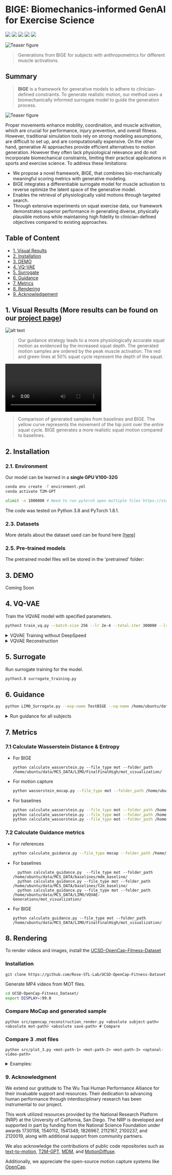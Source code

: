 # BIGE: Biomechanics-informed GenAI for Exercise Science 
 
[![](https://img.shields.io/badge/Project-Page-blue?style=flat&logo=Google%20chrome&logoColor=blue)](https://rose-stl-lab.github.io/UCSD-OpenCap-Fitness-Dataset/)
[![](https://img.shields.io/badge/Paper-PDF-green?style=flat&logo=arXiv&logoColor=green)](https://rose-stl-lab.github.io/UCSD-OpenCap-Fitness-Dataset/static/pdfs/L4DC_2025_paper_177.pdf)
[![](https://img.shields.io/badge/Code-Github-red?style=flat&logo=github)](https://gitlab.nrp-nautilus.io/shmaheshwari/digital-coach-anwesh.git)
[![](https://img.shields.io/badge/tests-passing-brightgreen)](https://github.com/your-repo/actions)
![](https://img.shields.io/badge/Ubuntu20.04-E95420?style=flat&logo=ubuntu&logoColor=white)
<!-- ![](https://img.shields.io/badge/Windows-0078D6?style=flat&logo=windows&logoColor=white) -->


![Teaser figure](img/BIGE-Diff-Subs.gif)

> Generations from BIGE for subjects with anthropometrics for different muscle activations.


## Summary



> **BIGE** is a framework for generative models to adhere to clinician-defined constraints.  To generate realistic motion, our method uses a biomechanically informed surrogate model to guide the generation process.

![Teaser figure](https://rose-stl-lab.github.io/UCSD-OpenCap-Fitness-Dataset/static/images/Sports_Analytic_Mockup_1_V4.png)




Proper movements enhance mobility, coordination, and muscle activation, which are crucial for performance, injury prevention, and overall fitness. However, traditional simulation tools rely on strong modeling assumptions, are difficult to set up, and are computationally expensive. On the other hand, generative AI approaches provide efficient alternatives to motion generation. However they often lack physiological relevance and do not incorporate biomechanical constraints, limiting their practical applications in sports and exercise science. To address these limitations:

- We propose a novel framework, BIGE, that combines bio-mechanically meaningful scoring metrics with generative modeling.
- BIGE integrates a differentiable surrogate model for muscle activation to reverse optimize the latent space of the generative model.
- Enables the retrieval of physiologically valid motions through targeted search.
- Through extensive experiments on squat exercise data, our framework demonstrates superior performance in generating diverse, physically plausible motions while maintaining high fidelity to clinician-defined objectives compared to existing approaches.


## Table of Content
* [1. Visual Results](#1-visual-results)
* [2. Installation](#2-installation)
* [3. DEMO](#3-demo)
* [4. VQ-VAE](#4-vq-vae)
* [5. Surrogate](#5-surrogate)
* [6. Guidance](#6-guidance)
* [7. Metrics](#7-metrics)
* [8. Rendering](#8-rendering)
* [9. Acknowledgement](#9-acknowledgement)







## 1. Visual Results (More results can be found on our [project page](https://rose-stl-lab.github.io/UCSD-OpenCap-Fitness-Dataset))
<img src="https://rose-stl-lab.github.io/UCSD-OpenCap-Fitness-Dataset/static/images/BIGE_Qualitative_Diagram_V4.jpeg" alt="alt text" style="max-height: 960px;">

> Our guidance strategy leads to a more physiologically accurate squat motion as evidenced by the increased squat depth. The generated motion samples are ordered by the peak muscle activation. The red and green lines at 50% squat cycle represent the depth of the squat. 


<video controls style="max-height: 960px;">
  <source src="https://rose-stl-lab.github.io/UCSD-OpenCap-Fitness-Dataset/static/videos/comparision.mp4" type="video/mp4">
  Your browser does not support the video tag.
</video>
 
> Comparison of generated samples from baselines and BIGE. The yellow curve represents the movement of the hip joint over the entire squat cycle. BIGE generates a more realistic squat motion compared to baselines.

## 2. Installation

### 2.1. Environment


Our model can be learned in a **single GPU V100-32G**

```bash
conda env create -f environment.yml
conda activate T2M-GPT

ulimit -n 1000000 # Need to run pytorch open multiple files https://stackoverflow.com/questions/71642653/how-to-resolve-the-error-runtimeerror-received-0-items-of-ancdata
```

The code was tested on Python 3.8 and PyTorch 1.8.1.

### 2.3. Datasets

More details about the dataset used can be found here [[here]](https://rose-stl-lab.github.io/UCSD-OpenCap-Fitness-Dataset/ucsd-opencap-dataset.html)

### 2.5. Pre-trained models 

The pretrained model files will be stored in the 'pretrained' folder:

## 3. DEMO 
Coming Soon


## 4. VQ-VAE

Train the VQVAE model with specified parameters.
```bash
python3 train_vq.py --batch-size 256 --lr 2e-4 --total-iter 300000 --lr-scheduler 200000 --nb-code 512 --down-t 2 --depth 3 --dilation-growth-rate 3 --out-dir output --dataname mcs --vq-act relu --quantizer ema_reset --loss-vel 0.5 --recons-loss l1_smooth --exp-name VQVAE9
```
<details>
<summary>VQVAE Training without DeepSpeed</summary>
Train the VQVAE model using DeepSpeed for optimized performance.

```bash
python3.8 /home/ubuntu/.local/bin/deepspeed train_vq.py --batch-size 32 --lr 2e-4 --total-iter 300000 --lr-scheduler 200000 --nb-code 512 --down-t 2 --depth 3 --dilation-growth-rate 3 --out-dir output --dataname mcs --vq-act relu --quantizer ema_reset --loss-vel 0.5 --recons-loss l1_smooth --exp-name VQVAE9_Bs32 --loss_mode separate
```

</details>

<details> <summary>VQVAE Reconstruction</summary>

Generate samples using the trained VQVAE model.

```bash
python MOT_eval.py --dataname mcs --out-dir output --exp-name VQVAE5_v2 --resume-pth output/VQVAE5_v2/300000.pth
```

</details>


## 5. Surrogate
Run surrogate training for the model.
```bash
python3.8 surrogate_training.py
```

## 6. Guidance

```bash
python LIMO_Surrogate.py --exp-name TestBIGE --vq-name /home/ubuntu/data/T2M-GPT/output/VQVAE14/120000.pth  --dataname mcs --seq-len 49 --total-iter 3000 --lr 0.5 --num-runs 3000 --min-samples 20  --subject /data/panini/MCS_DATA/Data/d66330dc-7884-4915-9dbb-0520932294c4 --low 0.35 --high 0.45
```

<details><summary>Run guidance for all subjects</summary>

```python
import os
mcs_sessions = ["349e4383-da38-4138-8371-9a5fed63a56a","015b7571-9f0b-4db4-a854-68e57640640d","c613945f-1570-4011-93a4-8c8c6408e2cf","dfda5c67-a512-4ca2-a4b3-6a7e22599732","7562e3c0-dea8-46f8-bc8b-ed9d0f002a77","275561c0-5d50-4675-9df1-733390cd572f","0e10a4e3-a93f-4b4d-9519-d9287d1d74eb","a5e5d4cd-524c-4905-af85-99678e1239c8","dd215900-9827-4ae6-a07d-543b8648b1da","3d1207bf-192b-486a-b509-d11ca90851d7","c28e768f-6e2b-4726-8919-c05b0af61e4a","fb6e8f87-a1cc-48b4-8217-4e8b160602bf","e6b10bbf-4e00-4ac0-aade-68bc1447de3e","d66330dc-7884-4915-9dbb-0520932294c4","0d9e84e9-57a4-4534-aee2-0d0e8d1e7c45","2345d831-6038-412e-84a9-971bc04da597","0a959024-3371-478a-96da-bf17b1da15a9","ef656fe8-27e7-428a-84a9-deb868da053d","c08f1d89-c843-4878-8406-b6f9798a558e","d2020b0e-6d41-4759-87f0-5c158f6ab86a","8dc21218-8338-4fd4-8164-f6f122dc33d9"]
exp_name = "FinalFinalHigh"
for session in mcs_sessions:
  os.system(f"python LIMO_Surrogate.py --exp-name {exp_name} --vq-name /data/panini/T2M-GPT/output/VQVAE14/120000.pth  --dataname mcs --seq-len 49 --total-iter 3000 --lr 0.5 --num-runs 3000 --min-samples 20  --subject /data/panini/MCS_DATA/Data/{session} --low 0.35 --high 0.45")
```

</details>



## 7. Metrics 
### 7.1 Calculate Wasserstein Distance & Entropy


  - For BIGE
    ```
    python calculate_wasserstein.py --file_type mot --folder_path /home/ubuntu/data/MCS_DATA/LIMO/FinalFinalHigh/mot_visualization/
    ``` 

 - For motion capture
    ```bash
    python wasserstein_mocap.py --file_type mot --folder_path /home/ubuntu/data/MCS_DATA/Data/
    ```
  - For baselines 
    ```bash
    python calculate_wasserstein.py --file_type mot --folder_path /home/ubuntu/data/MCS_DATA/baselines/mdm_baseline/
    python calculate_wasserstein.py --file_type mot --folder_path /home/ubuntu/data/MCS_DATA/baselines/t2m_baseline/
    python calculate_wasserstein.py --file_type mot --folder_path /home/ubuntu/data/MCS_DATA/LIMO/VQVAE-Generations/mot_visualization/
    ```


### 7.2 Calculate Guidance metrics

  - For references 
    ```bash
    python calculate_guidance.py --file_type mocap --folder_path /home/ubuntu/data/MCS_DATA/Data/ 
    ```

  - For baselines 
    ```
      python calculate_guidance.py  --file_type mot --folder_path /home/ubuntu/data/MCS_DATA/baselines/mdm_baseline/
      python calculate_guidance.py --file_type mot --folder_path /home/ubuntu/data/MCS_DATA/baselines/t2m_baseline/
      python calculate_guidance.py --file_type mot --folder_path /home/ubuntu/data/MCS_DATA/LIMO/VQVAE-Generations/mot_visualization/
    ``` 

  - For BIGE 
    ```   
    python calculate_guidance.py --file_type mot --folder_path /home/ubuntu/data/MCS_DATA/LIMO/FinalFinalHigh/mot_visualization/
    ```

## 8. Rendering

To render videos and images, install the [UCSD-OpenCap-Fitness-Dataset](https://rose-stl-lab.github.io/UCSD-OpenCap-Fitness-Dataset/ucsd-opencap-dataset.html)  

### Installation 

```
git clone https://github.com/Rose-STL-Lab/UCSD-OpenCap-Fitness-Dataset
```


Generate MP4 videos from MOT files.
```bash
cd UCSD-OpenCap-Fitness_Dataset/
export DISPLAY=:99.0
```


### Compare MoCap and generated sample

```
python src/opencap_reconstruction_render.py <absolute subject-path> <absolute mot-path> <absolute save-path> # Compare 
```


### Compare 3 .mot files 

```
python src/plot_3.py <mot-path-1> <mot-path-2> <mot-path-3> <optonal-video-path>
```

<details><summary>Examples: </summary>   
- BIGE

```
python src/plot_3.py  MCS_DATA/LIMO/FinalFinalHigh/mot_visualization/latents_subject_run_d66330dc-7884-4915-9dbb-0520932294c4/entry_{0,2,19}_FinalFinalHigh.mot render/bige_3.mp4
```

- MDM  
```
python src/plot_3.py  MCS_DATA/mdm_baseline/015b7571-9f0b-4db4-a854-68e57640640d/results_*_radians.mot
```


- T2M
```
python src/plot_3.py  MCS_DATA/mdm_baseline/015b7571-9f0b-4db4-a854-68e57640640d/results_*_radians.mot
```


- Simulation 
```
 python src/plot_3.py  MCS_DATA/Data/c613945f-1570-4011-93a4-8c8c6408e2cf/OpenSimData/Dynamics/SQT01_segment_?/kinematics_activations_SQT01_segment_?_muscle_driven.mot
```


- For MoCap data collected using opencap
```
 python src/plot_3.py MCS_DATA/Data/fb6e8f87-a1cc-48b4-8217-4e8b160602bf/MarkerData/SQT01.trc
```


- For Simulation data
```
python src/plot_3.py  MCS_DATA/Data/<subject-path>/OpenSimData/Dynamics/SQT01_segment_?/kinematics_activations_SQT01_segment_?_muscle_driven.mot 

```

- OpenCap Dataset 



</details>




### 9. Acknowledgment

We extend our gratitude to The Wu Tsai Human Performance Alliance for their invaluable support and resources. Their dedication to advancing human performance through interdisciplinary research has been instrumental to our project.

This work utilized resources provided by the National Research Platform (NRP) at the University of California, San Diego. The NRP is developed and supported in part by funding from the National Science Foundation under awards 1730158, 1540112, 1541349, 1826967, 2112167, 2100237, and 2120019, along with additional support from community partners.

We also acknowledge the contributions of public code repositories such as [text-to-motion](https://github.com/EricGuo5513/text-to-motion), [T2M-GPT](https://github.com/Mael-zys/T2M-GPT), [MDM](https://github.com/GuyTevet/motion-diffusion-model), and [MotionDiffuse](https://github.com/mingyuan-zhang/MotionDiffuse).

Additionally, we appreciate the open-source motion capture systems like [OpenCap](https://github.com/stanfordnmbl/opencap-processing).

